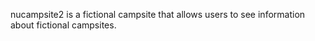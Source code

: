 nucampsite2 is a fictional campsite that allows users to see information about fictional campsites.
